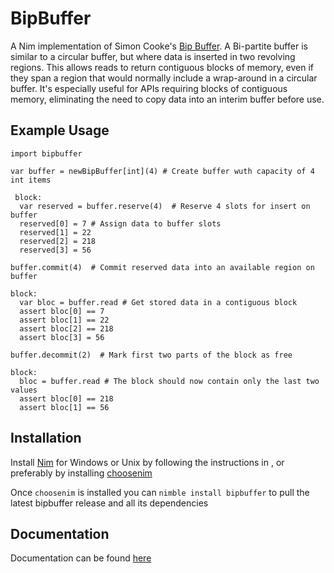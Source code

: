 # BipBuffer
A Nim implementation of Simon Cooke's <a class="external reference" href="https://www.codeproject.com/articles/3479/the-bip-buffer-the-circular-buffer-with-a-twist">Bip Buffer</a>. A Bi-partite buffer is similar to a circular buffer, but where data is inserted in two revolving regions. This allows reads to return contiguous blocks of memory, even if they span a region that would normally include a wrap-around in a circular buffer. It's especially useful for APIs requiring blocks of contiguous memory, eliminating the need to copy data into an interim buffer before use.

## Example Usage                                                        
```
import bipbuffer

var buffer = newBipBuffer[int](4) # Create buffer wuth capacity of 4 int items
 
 block:
  var reserved = buffer.reserve(4)  # Reserve 4 slots for insert on buffer
  reserved[0] = 7 # Assign data to buffer slots
  reserved[1] = 22
  reserved[2] = 218
  reserved[3] = 56

buffer.commit(4)  # Commit reserved data into an available region on buffer

block:
  var bloc = buffer.read # Get stored data in a contiguous block
  assert bloc[0] == 7
  assert bloc[1] == 22
  assert bloc[2] == 218
  assert bloc[3] = 56

buffer.decommit(2)  # Mark first two parts of the block as free

block:
  bloc = buffer.read # The block should now contain only the last two values
  assert bloc[0] == 218
  assert bloc[1] == 56
```
## Installation
Install <a class="external reference" href="https://nim-lang.org/install.html">Nim</a> for Windows or Unix by following the instructions in , or preferably by installing <a class="reference external" href="https://github.com/dom96/choosenim">choosenim</a>

Once ```choosenim``` is installed you can ```nimble install bipbuffer``` to pull the latest bipbuffer release and all its dependencies

## Documentation
Documentation can be found <a class="external reference" href="https://htmlpreview.github.io/?https://github.com/MarcAzar/BipBuffer/blob/master/docs/bipbuffer.html">here</a>
